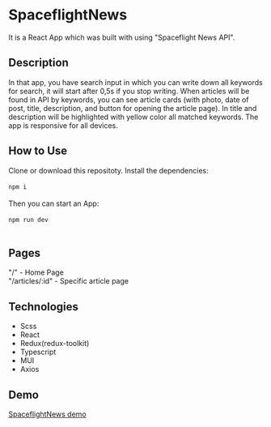 # SpaceflightNews
It is a React App which was built with using "Spaceflight News API".
## Description
In that app, you have search input in which you can write down all keywords for search, it will start after 0,5s if you stop writing. When articles will be found in API by keywords, you can see article cards (with photo, date of post, title, description, and button for opening the article page). In title and description will be highlighted with yellow color all matched keywords. The app is responsive for all devices.
## How to Use
Clone or download this repositoty.
Install the dependencies:
<br><br>
`npm i`
<br><br>
Then you can start an App:
<br><br>
`npm run dev`
<br><br>
## Pages
"/" - Home Page<br>
"/articles/:id" - Specific article page
## Technologies
- Scss
- React
- Redux(redux-toolkit)
- Typescript
- MUI
- Axios
## Demo
[SpaceflightNews demo](https://pidhorodetskyi-spaceflight-news.netlify.app/)

